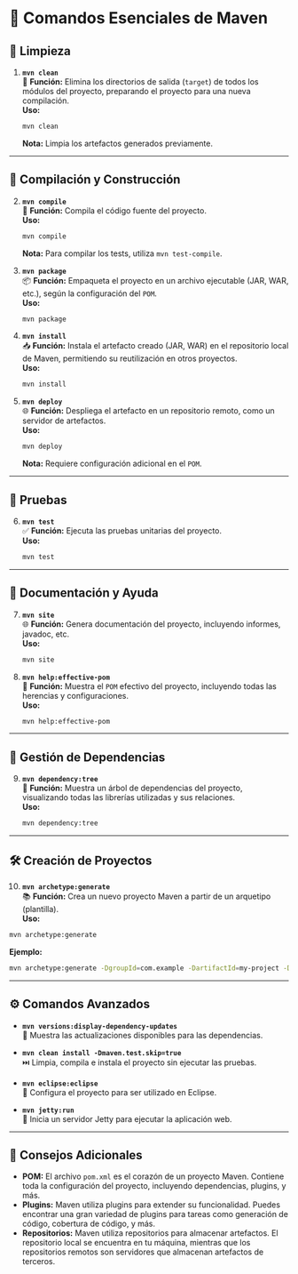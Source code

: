 
# 🚀 Comandos Esenciales de Maven

## 🧹 Limpieza
1. **`mvn clean`**  
   🧹 **Función:** Elimina los directorios de salida (`target`) de todos los módulos del proyecto, preparando el proyecto para una nueva compilación.  
   **Uso:**  
   ```bash
   mvn clean
   ```  
   **Nota:** Limpia los artefactos generados previamente.

---

## 🔨 Compilación y Construcción
2. **`mvn compile`**  
   🔨 **Función:** Compila el código fuente del proyecto.  
   **Uso:**  
   ```bash
   mvn compile
   ```  
   **Nota:** Para compilar los tests, utiliza `mvn test-compile`.

3. **`mvn package`**  
   📦 **Función:** Empaqueta el proyecto en un archivo ejecutable (JAR, WAR, etc.), según la configuración del `POM`.  
   **Uso:**  
   ```bash
   mvn package
   ```

4. **`mvn install`**  
   📥 **Función:** Instala el artefacto creado (JAR, WAR) en el repositorio local de Maven, permitiendo su reutilización en otros proyectos.  
   **Uso:**  
   ```bash
   mvn install
   ```

5. **`mvn deploy`**  
   🌐 **Función:** Despliega el artefacto en un repositorio remoto, como un servidor de artefactos.  
   **Uso:**  
   ```bash
   mvn deploy
   ```  
   **Nota:** Requiere configuración adicional en el `POM`.

---

## 🧪 Pruebas
6. **`mvn test`**  
   ✅ **Función:** Ejecuta las pruebas unitarias del proyecto.  
   **Uso:**  
   ```bash
   mvn test
   ```

---

## 📄 Documentación y Ayuda
7. **`mvn site`**  
   🌐 **Función:** Genera documentación del proyecto, incluyendo informes, javadoc, etc.  
   **Uso:**  
   ```bash
   mvn site
   ```

8. **`mvn help:effective-pom`**  
   📖 **Función:** Muestra el `POM` efectivo del proyecto, incluyendo todas las herencias y configuraciones.  
   **Uso:**  
   ```bash
   mvn help:effective-pom
   ```

---

## 🔌 Gestión de Dependencias
9. **`mvn dependency:tree`**  
   🌳 **Función:** Muestra un árbol de dependencias del proyecto, visualizando todas las librerías utilizadas y sus relaciones.  
   **Uso:**  
   ```bash
   mvn dependency:tree
   ```

---

## 🛠️ Creación de Proyectos
10. **`mvn archetype:generate`**  
   📚 **Función:** Crea un nuevo proyecto Maven a partir de un arquetipo (plantilla).  
   **Uso:**  
   ```bash
   mvn archetype:generate
   ```  
   **Ejemplo:**  
   ```bash
   mvn archetype:generate -DgroupId=com.example -DartifactId=my-project -DarchetypeArtifactId=maven-archetype-quickstart
   ```

---

## ⚙️ Comandos Avanzados
- **`mvn versions:display-dependency-updates`**  
  🔄 Muestra las actualizaciones disponibles para las dependencias.  

- **`mvn clean install -Dmaven.test.skip=true`**  
  ⏭️ Limpia, compila e instala el proyecto sin ejecutar las pruebas.  

- **`mvn eclipse:eclipse`**  
  🔧 Configura el proyecto para ser utilizado en Eclipse.  

- **`mvn jetty:run`**  
  🚀 Inicia un servidor Jetty para ejecutar la aplicación web.  

---

## 📝 Consejos Adicionales
- **POM:** El archivo `pom.xml` es el corazón de un proyecto Maven. Contiene toda la configuración del proyecto, incluyendo dependencias, plugins, y más.
- **Plugins:** Maven utiliza plugins para extender su funcionalidad. Puedes encontrar una gran variedad de plugins para tareas como generación de código, cobertura de código, y más.
- **Repositorios:** Maven utiliza repositorios para almacenar artefactos. El repositorio local se encuentra en tu máquina, mientras que los repositorios remotos son servidores que almacenan artefactos de terceros.

